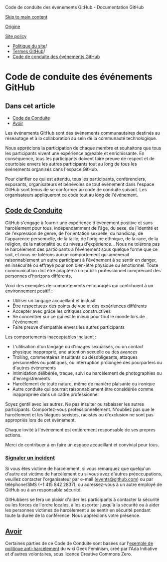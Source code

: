 Code de conduite des événements GitHub - Documentation GitHub

[Skip to main content](#main-content)

[Origine](/fr)

[Site policy](/fr/site-policy)

* [Politique du site](/fr/site-policy)/
* [Termes GitHub](/fr/site-policy/github-terms)/
* [Code de conduite des événements GitHub](/fr/site-policy/github-terms/github-event-code-of-conduct)

Code de conduite des événements GitHub
==========

Dans cet article
----------

* [Code de Conduite](#code-of-conduct)
* [Avoir](#credit)

Les événements GitHub sont des événements communautaires destinés au réseautage et à la collaboration au sein de la communauté technologique.

Nous apprécions la participation de chaque membre et souhaitons que tous les participants vivent une expérience agréable et enrichissante. En conséquence, tous les participants doivent faire preuve de respect et de courtoisie envers les autres participants tout au long de tous les événements organisés dans l'espace GitHub.

Pour clarifier ce qui est attendu, tous les participants, conférenciers, exposants, organisateurs et bénévoles de tout événement dans l'espace GitHub sont tenus de se conformer au code de conduite suivant. Les organisateurs appliqueront ce code tout au long de l'événement.

[Code de Conduite](#code-of-conduct)
----------

GitHub s'engage à fournir une expérience d'événement positive et sans harcèlement pour tous, indépendamment de l'âge, du sexe, de l'identité et de l'expression de genre, de l'orientation sexuelle, du handicap, de l'apparence personnelle, de la taille, de l'origine ethnique, de la race, de la religion, de la nationalité ou du niveau d'expérience. . Nous ne tolérons pas le harcèlement des participants à l'événement sous quelque forme que ce soit, et nous ne tolérons aucun comportement qui amènerait raisonnablement un autre participant à l'événement à se sentir en danger, en insécurité ou effrayé pour son bien-être physique ou émotionnel. Toute communication doit être adaptée à un public professionnel comprenant des personnes d'horizons différents.

Voici des exemples de comportements encouragés qui contribuent à un environnement positif :

* Utiliser un langage accueillant et inclusif
* Être respectueux des points de vue et des expériences différents
* Accepter avec grâce les critiques constructives
* Se concentrer sur ce qui est le mieux pour tout le monde lors de l'événement
* Faire preuve d'empathie envers les autres participants

Les comportements inacceptables incluent :

* L'utilisation d'un langage ou d'images sexualisés, ou un contact physique inapproprié, une attention sexuelle ou des avances
* Trolling, commentaires insultants ou désobligeants, attaques personnelles ou politiques, ou interruption prolongée des pourparlers ou d'autres événements
* Intimidation délibérée, traque, suivi ou harcèlement de photographies ou d'enregistrements
* Harcèlement de toute nature, même de manière plaisante ou ironique
* Autre conduite qui pourrait raisonnablement être considérée comme inappropriée dans un cadre professionnel

Soyez gentil avec les autres. Ne pas insulter ou rabaisser les autres participants. Comportez-vous professionnellement. N'oubliez pas que le harcèlement et les blagues sexistes, racistes ou d'exclusion ne sont pas appropriés lors de cet événement.

Chaque invité à l'événement est entièrement responsable de ses propres actions.

Merci de contribuer à en faire un espace accueillant et convivial pour tous.

### [Signaler un incident](#reporting-an-incident) ###

Si vous êtes victime de harcèlement, si vous remarquez que quelqu'un d'autre est victime de harcèlement ou si vous avez d'autres préoccupations, veuillez contacter l'organisateur par e-mail ([events@github.com](mailto:events@github.com)) ou par téléphone/SMS (+1 415 842 2837), ou adressez-vous à un autre employé de GitHub ou à un responsable sécurité.

GitHubbers se fera un plaisir d'aider les participants à contacter la sécurité ou les forces de l'ordre locales, à les escorter jusqu'à la sécurité ou à aider les personnes victimes de harcèlement à se sentir en sécurité pendant toute la durée de la conférence. Nous apprécions votre présence.

[Avoir](#credit)
----------

Certaines parties de ce Code de Conduite sont basées sur l'[exemple de politique anti-harcèlement](https://geekfeminism.wikia.org/wiki/Conference_anti-harassment/Policy) du wiki Geek Feminism, créé par l'Ada Initiative et d'autres volontaires, sous licence Creative Commons Zero.
